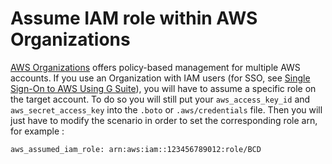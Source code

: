 # Assume IAM role within AWS Organizations

[AWS Organizations](https://aws.amazon.com/organizations) offers policy-based management for multiple AWS accounts.
If you use an Organization with IAM users (for SSO, see [Single Sign-On to AWS Using G Suite](aws_sso.md)), you will have to assume a specific role on the target account. To do so you will still put your `aws_access_key_id` and `aws_secret_access_key` into the `.boto` or `.aws/credentials` file.
Then you will just have to modify the scenario in order to set the corresponding role arn, for example :

```
aws_assumed_iam_role: arn:aws:iam::123456789012:role/BCD
```
